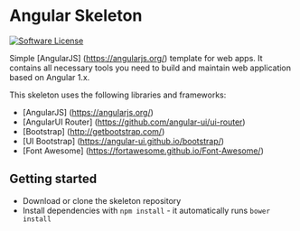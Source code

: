 # Angular Skeleton

[![Software License](https://img.shields.io/badge/license-MIT-brightgreen.svg?style=flat-square)](LICENSE)

Simple [AngularJS] (https://angularjs.org/) template for web apps. It contains all necessary tools you need to build and maintain web application based on Angular 1.x.

This skeleton uses the following libraries and frameworks:
* [AngularJS] (https://angularjs.org/)
* [AngularUI Router] (https://github.com/angular-ui/ui-router)
* [Bootstrap] (http://getbootstrap.com/)
* [UI Bootstrap] (https://angular-ui.github.io/bootstrap/)
* [Font Awesome] (https://fortawesome.github.io/Font-Awesome/)


## Getting started
* Download or clone the skeleton repository
* Install dependencies with `npm install` - it automatically runs `bower install`